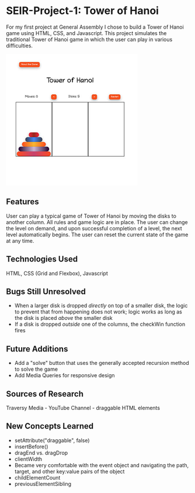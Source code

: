 # SEIR-Project-1: Tower of Hanoi

For my first project at General Assembly I chose to build a Tower of Hanoi game using HTML, CSS, and Javascript. This project simulates the traditional Tower of Hanoi game in which the user can play in various difficulties.

![alt text](./hanoi.jpg "Tower of Hanoi")

## Features

User can play a typical game of Tower of Hanoi by moving the disks to another column.
All rules and game logic are in place.
The user can change the level on demand, and upon successful completion of a level, the next level automatically begins.
The user can reset the current state of the game at any time.

## Technologies Used

HTML, CSS (Grid and Flexbox), Javascript

## Bugs Still Unresolved

- When a larger disk is dropped _directly_ on top of a smaller disk, the logic to prevent that from happening does not work; logic works as long as the disk is placed _above_ the smaller disk
- If a disk is dropped _outside_ one of the columns, the checkWin function fires

## Future Additions

- Add a "solve" button that uses the generally accepted recursion method to solve the game
- Add Media Queries for responsive design

## Sources of Research

Traversy Media - YouTube Channel - draggable HTML elements

## New Concepts Learned

- setAttribute("draggable", false)
- insertBefore()
- dragEnd vs. dragDrop
- clientWidth
- Became very comfortable with the event object and navigating the path, target, and other key:value pairs of the object
- childElementCount
- previousElementSibling

